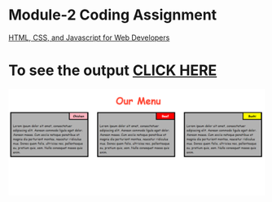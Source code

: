 

# Module-2 Coding Assignment

<a href="https://www.coursera.org/learn/html-css-javascript-for-web-developers">HTML, CSS, and Javascript for Web Developers</a>

# To see the output [CLICK HERE](https://2goofy.github.io/Assignments/Module%202-Solution/)


<img src="https://github.com/2Goofy/2Goofy.github.io/blob/main/Assignments/Module%202-Solution/Module%202.PNG">

